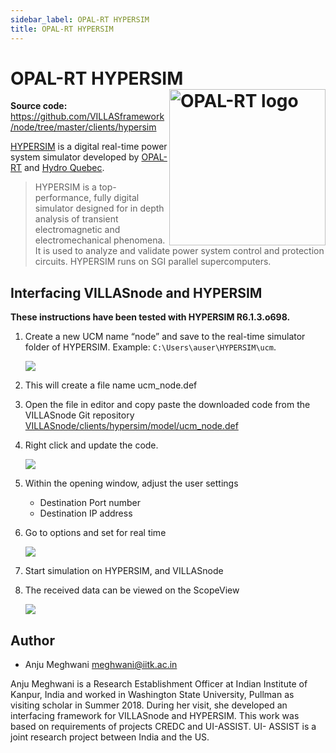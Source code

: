 ```yaml
---
sidebar_label: OPAL-RT HYPERSIM
title: OPAL-RT HYPERSIM
---
```


# OPAL-RT HYPERSIM <img align="right" width="250px" src="/img/logos/opal.jpg" alt="OPAL-RT logo"></img>

**Source code:** <https://github.com/VILLASframework/node/tree/master/clients/hypersim>

[HYPERSIM](https://www.opal-rt.com/systems-hypersim/) is a digital real-time power system simulator developed by [OPAL-RT](http://opal-rt.com) and [Hydro Quebec](http://www.hydroquebec.com/international/en/technology/grid-simulation.html).

> HYPERSIM is a top-performance, fully digital simulator designed for in depth analysis of transient electromagnetic and electromechanical phenomena. It is used to analyze and validate power system control and protection circuits. HYPERSIM runs on SGI parallel supercomputers.

## Interfacing VILLASnode and HYPERSIM

**These instructions have been tested with HYPERSIM R6.1.3.o698.**

1. Create a new UCM name “node” and save to the real-time simulator folder of HYPERSIM.
   Example: `C:\Users\auser\HYPERSIM\ucm`.

	![](/img/screenshots/node/opal-hypersim/hypersim_1.png)

2. This will create a file name ucm_node.def

3. Open the file in editor and copy paste the downloaded code from the VILLASnode Git repository [VILLASnode/clients/hypersim/model/ucm_node.def](https://github.com/VILLASframework/node/blob/master/clients/hypersim/model/ucm_node.def)

4. Right click and update the code.

	![](/img/screenshots/node/opal-hypersim/hypersim_2.png)

5. Within the opening window, adjust the user settings
   - Destination Port number
   - Destination IP address

6. Go to options and set for real time

	![](/img/screenshots/node/opal-hypersim/hypersim_3.png)

7. Start simulation on HYPERSIM, and VILLASnode

8. The received data can be viewed on the ScopeView

	![](/img/screenshots/node/opal-hypersim/hypersim_4.png)

## Author

- Anju Meghwani <meghwani@iitk.ac.in>

Anju Meghwani is a Research Establishment Officer at Indian Institute of Kanpur, India and worked in Washington State University, Pullman as visiting scholar in Summer 2018.
During her visit, she developed an interfacing framework for VILLASnode and HYPERSIM.
This work was based on requirements of projects CREDC and UI-ASSIST.
UI- ASSIST is a joint research project between India and the US.
